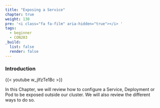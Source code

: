 ```yaml
---
title: "Exposing a Service"
chapter: true
weight: 130
pre: '<i class="fa fa-film" aria-hidden="true"></i> '
tags:
  - beginner
  - CON203
_build:
  list: false
  render: false
---
```



### Introduction

{{< youtube w_jIfzTe1Bc >}}

In this Chapter, we will review how to configure a Service, Deployment or Pod to be exposed outside our cluster. We will also review the different ways to do so.
